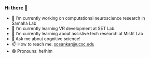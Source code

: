 ### Hi there 👋
- 🔭 I’m currently working on computational neuroscience research in Samaha Lab
- 🌱 I’m currently learning VR development at SET Lab
- 🌱 I’m currently learning about assistive tech research at Misfit Lab
- 💬 Ask me about cognitive science!
- 📫 How to reach me: sosankar@ucsc.edu
- 😄 Pronouns: he/him
<!--
**sosankar/sosankar** is a ✨ _special_ ✨ repository because its `README.md` (this file) appears on your GitHub profile.

Here are some ideas to get you started:


-->

